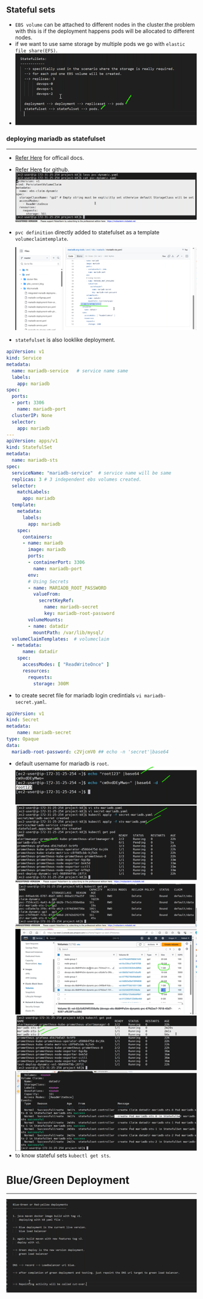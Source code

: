 Stateful sets
--------------------------------------------------------
* `EBS volume` can be attached to different nodes in the cluster.the problem with this is if the deployment happens pods will be allocated to different nodes.
* if we want to use same storage by multiple pods we go with `elastic file share(EFS)`.
* ![preview](./images/eks280.png)
### deploying mariadb as statefulset
---------------------------------------------------
* [Refer Here](https://mariadb.org/create-statefulset-mariadb-application-in-k8s/) for officail docs.
* [Refer Here](https://github.com/MariaDB/mariadb.org-tools/blob/master/anel/k8s/mariadb/mariadb-sts.yaml) for github.
![preview](./images/eks281.png)
* `pvc definition` directly added to statefulset as a template `volumeclaimtemplate`.
  
  ![preview](./images/eks282.png) 

* `statefulset` is also looklike deployment.
```yaml
apiVersion: v1
kind: Service
metadata:
  name: mariadb-service   # service name same
  labels:
    app: mariadb
spec:
  ports:
  - port: 3306
    name: mariadb-port
  clusterIP: None
  selector:
    app: mariadb
---
apiVersion: apps/v1
kind: StatefulSet
metadata:
  name: mariadb-sts
spec:
  serviceName: "mariadb-service"  # service name will be same
  replicas: 3 # 3 independent ebs volumes created.
  selector:
    matchLabels:
      app: mariadb
  template:
    metadata:
      labels:
        app: mariadb
    spec:
      containers:
      - name: mariadb
        image: mariadb
        ports:
        - containerPort: 3306
          name: mariadb-port
        env:
        # Using Secrets
        - name: MARIADB_ROOT_PASSWORD
          valueFrom:
            secretKeyRef:
              name: mariadb-secret
              key: mariadb-root-password
        volumeMounts:
        - name: datadir
          mountPath: /var/lib/mysql/
  volumeClaimTemplates:  # volumeclaim
  - metadata:
      name: datadir
    spec:
      accessModes: [ "ReadWriteOnce" ]
      resources:
        requests:
          storage: 300M
```
* to create secret file for mariadb login credintials `vi mariadb-secret.yaml`.
```yaml
apiVersion: v1
kind: Secret
metadata:
    name: mariadb-secret
type: Opaque
data:
  mariadb-root-password: c2VjcmV0 ## echo -n 'secret'|base64
```
* default username for mariadb is `root`.
![preview](./images/eks283.png)
![preview](./images/eks284.png)
![preview](./images/eks285.png)
![preview](./images/eks286.png)
![preview](./images/eks287.png)
![preview](./images/eks288.png)
* to know stateful sets `kubectl get sts`.
  
# Blue/Green Deployment
-----------------------------------------------
![preview](./images/eks289.png)

